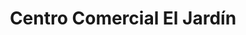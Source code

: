 ---
title: "Centro Comercial El Jardín"
url: /soacha/centro-comercial-el-jardin/
shop: centro comercial
---